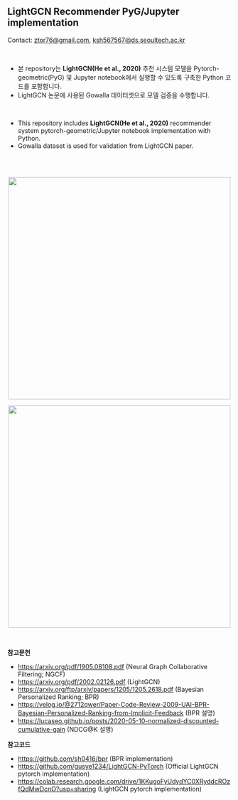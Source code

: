 ## LightGCN Recommender PyG/Jupyter implementation
Contact: ztor76@gmail.com, ksh567567@ds.seoultech.ac.kr

<br>

- 본 repository는 **LightGCN(He et al., 2020)** 추천 시스템 모델을 Pytorch-geometric(PyG) 및 Jupyter notebook에서 실행할 수 있도록 구축한 Python 코드를 포함합니다.
- LightGCN 논문에 사용된 Gowalla 데이터셋으로 모델 검증을 수행합니다.

<br>

- This repository includes **LightGCN(He et al., 2020)** recommender system pytorch-geometric/Jupyter notebook implementation with Python.
- Gowalla dataset is used for validation from LightGCN paper.

<br>
<br>

<p align="center"> <img src="https://i.esdrop.com/d/f/stu7PPILpD/pwmrhCYhda.png" width="500" align="center"> </p>
<p align="center"> <img src="https://i.esdrop.com/d/f/stu7PPILpD/0KunNiNDmx.png" width="500" align="center"> </p>

<br>

**참고문헌**
- https://arxiv.org/pdf/1905.08108.pdf (Neural Graph Collaborative Filtering; NGCF)
- https://arxiv.org/pdf/2002.02126.pdf (LightGCN)
- https://arxiv.org/ftp/arxiv/papers/1205/1205.2618.pdf (Bayesian Personalized Ranking; BPR)
- https://velog.io/@2712qwer/Paper-Code-Review-2009-UAI-BPR-Bayesian-Personalized-Ranking-from-Implicit-Feedback (BPR 설명)
- https://lucaseo.github.io/posts/2020-05-10-normalized-discounted-cumulative-gain (NDCG@K 설명)

**참고코드**
- https://github.com/sh0416/bpr (BPR implementation)
- https://github.com/gusye1234/LightGCN-PyTorch (Official LightGCN pytorch implementation)
- https://colab.research.google.com/drive/1KKugoFyUdydYC0XRyddcROzfQdMwDcnO?usp=sharing (LightGCN pytorch implementation)
